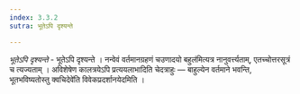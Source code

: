 ```yaml
---
index: 3.3.2
sutra: भूतेऽपि दृश्यन्ते

---
```

_भूतेऽपि दृश्यन्ते_ - भूतेऽपि दृश्यन्ते । नन्वेवं वर्तमानग्रहणं चउणादयो बहुल॑मित्यत्र नानुवर्त्त्यताम्, एतच्चोत्तरसूत्रं च त्यज्यताम् । अविशेषेण कालत्रयेऽपि प्रत्ययलाभादिति चेदत्राहुः — बाहुल्येन वर्तमाने भवन्ति, भूतभविष्यतोस्तु क्वचिदेवे॑ति विवेकप्रदर्शानयेदमिति ।